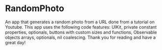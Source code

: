 # RandomPhoto
An app that generates a random photo from a URL done from a tutorial on Youtube.
This app uses the following code features: UIKit, private constant properties, optionals, buttons with custom sizes and functions, Observable objects arrays, optionals, nil coalescing.
Thank you for reading and have a great day!
